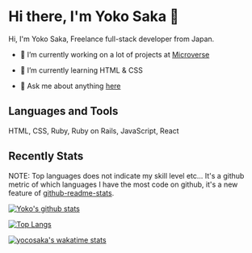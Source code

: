 # Hi there, I'm Yoko Saka 👋

Hi, I'm Yoko Saka, Freelance full-stack developer from Japan.



- 🔭 I’m currently working on a lot of projects at [Microverse](https://www.microverse.org/)

- 🌱 I’m currently learning HTML & CSS

- 💬 Ask me about anything [here](https://github.com/issues)




## Languages and Tools

HTML, CSS, Ruby, Ruby on Rails, JavaScript, React



## Recently Stats
NOTE: Top languages does not indicate my skill level etc...
It's a github metric of which languages I have the most code on github, it's a new feature of [github-readme-stats](https://github.com/anuraghazra/github-readme-stats).

[![Yoko's github stats](https://github-readme-stats.vercel.app/api?username=yocosaka&count_private=true&show_icons=true&theme=tokyonight)](https://github.com/anuraghazra/github-readme-stats)

[![Top Langs](https://github-readme-stats.vercel.app/api/top-langs/?username=yocosaka)](https://github.com/anuraghazra/github-readme-stats)

[![yocosaka's wakatime stats](https://github-readme-stats.vercel.app/api/wakatime?username=yocosaka)](https://github.com/anuraghazra/github-readme-stats)

<!--
**yocosaka/yocosaka** is a ✨ _special_ ✨ repository because its `README.md` (this file) appears on your GitHub profile.

Here are some ideas to get you started:

- 🔭 I’m currently working on ...
- 🌱 I’m currently learning ...
- 👯 I’m looking to collaborate on ...
- 🤔 I’m looking for help with ...
- 💬 Ask me about ...
- 📫 How to reach me: ...
- 😄 Pronouns: ...
- ⚡ Fun fact: ...
-->
